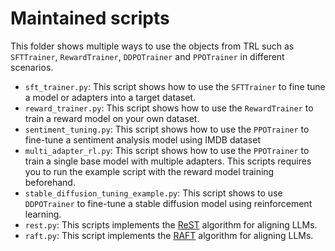 # Maintained scripts

This folder shows multiple ways to use the objects from TRL such as `SFTTrainer`, `RewardTrainer`, `DDPOTrainer` and `PPOTrainer` in different scenarios. 

- `sft_trainer.py`: This script shows how to use the `SFTTrainer` to fine tune a model or adapters into a target dataset.
- `reward_trainer.py`: This script shows how to use the `RewardTrainer` to train a reward model on your own dataset.
- `sentiment_tuning.py`: This script shows how to use the `PPOTrainer` to fine-tune a sentiment analysis model using IMDB dataset
- `multi_adapter_rl.py`: This script shows how to use the `PPOTrainer` to train a single base model with multiple adapters. This scripts requires you to run the example script with the reward model training beforehand.
- `stable_diffusion_tuning_example.py`: This script shows to use `DDPOTrainer` to fine-tune a stable diffusion model using reinforcement learning.
- `rest.py`: This scripts implements the [ReST](https://arxiv.org/pdf/2308.08998.pdf) algorithm for aligning LLMs.
- `raft.py`: This script implements the [RAFT](https://arxiv.org/pdf/2304.06767.pdf ) algorithm for aligning LLMs.
